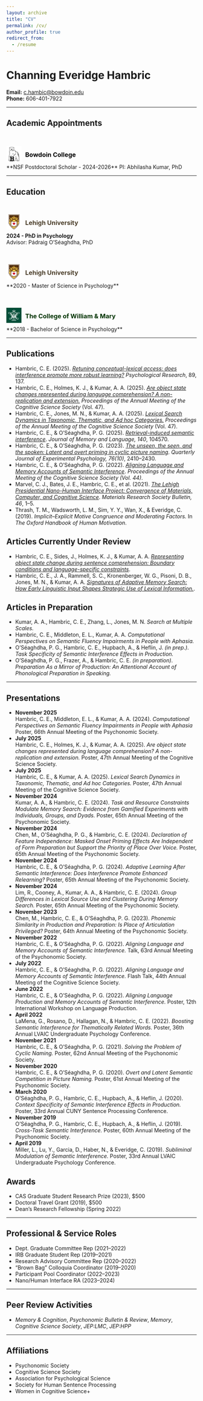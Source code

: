 ```yaml
---
layout: archive
title: "CV"
permalink: /cv/
author_profile: true
redirect_from:
  - /resume
---
```


# Channing Everidge Hambric

**Email:** c.hambic@bowdoin.edu  
**Phone:** 606-401-7922  

---

## Academic Appointments
 <div style="height: 30px;"></div>
<div style="display: flex; align-items: center;">
  <!-- Image on the left -->
  <div style="margin-right: 10px;">
    <img src="/images/bowdoin.png" alt="Lehigh University Logo" width="40;">
  </div>

  <!-- Header on the right -->
  <div>
    <h3 style="color:rgb(0, 0, 0); margin: 0;">Bowdoin College </h3>
  </div>
</div>
**NSF Postdoctoral Scholar - 2024-2026**    
PI: Abhilasha Kumar, PhD

---

## Education
<div style="height: 30px;"></div>
<div style="display: flex; align-items: center; margin-bottom: 5px;">
  <!-- Image on the left -->
  <div style="margin-right: 10px;">
    <img src="/images/lehigh.png" alt="Lehigh University Logo" width="40;">
  </div>

  <!-- Header on the right -->
  <div>
    <h3 style="color: #4c3f2b; margin: 0;">Lehigh University</h3>
  </div>
</div> 

<!-- Degree and Advisor Info -->
<div>
  <strong>2024 - PhD in Psychology</strong><br>
  Advisor: Pádraig O’Séaghdha, PhD
</div>
 


 <div style="height: 50px;"></div>
  
<div style="display: flex; align-items: center; margin-bottom: 5px;">
  <!-- Image on the left -->
  <div style="margin-right: 10px;">
    <img src="/images/lehigh.png" alt="Lehigh University Logo" width="40;">
  </div>

  <!-- Header on the right -->
  <div>
    <h3 style="color: #4c3f2b;; margin: 0;">Lehigh University</h3>
  </div>
</div>
**2020 - Master of Science in Psychology** 

<div style="height: 50px;"></div>

<div style="display: flex; align-items: center; margin-bottom: 5px;">
  <!-- Image on the left -->
  <div style="margin-right: 10px;">
    <img src="/images/wm.png" alt="Lehigh University Logo" width="40;">
  </div>

  <!-- Header on the right -->
  <div>
    <h3 style="color: #003300;; margin: 0;">The College of William & Mary</h3>
  </div>
</div>
**2018 - Bachelor of Science in Psychology**    


---

## Publications

- Hambric, C. E. (2025). *[Retuning conceptual-lexical access: does interference promote more robust learning?](https://link.springer.com/article/10.1007/s00426-025-02169-2?utm_source=rct_congratemailt&utm_medium=email&utm_campaign=nonoa_20250830&utm_content=10.1007/s00426-025-02169-2)* *Psychological Research*, 89, 137.
- Hambric, C. E., Holmes, K. J., & Kumar, A. A. (2025). *[Are object state changes represented during language comprehension? A non-replication and extension.](https://escholarship.org/uc/item/8gr5r4dh)* *Proceedings of the Annual Meeting of the Cognitive Science Society* (Vol. 47).  
- Hambric, C. E., Jones, M. N., & Kumar, A. A. (2025). *[Lexical Search Dynamics in Taxonomic, Thematic, and Ad hoc Categories.](https://escholarship.org/uc/item/90g1r4p3)* *Proceedings of the Annual Meeting of the Cognitive Science Society* (Vol. 47).  
- Hambric, C. E., & O’Séaghdha, P. G. (2025). *[Retrieval-induced semantic interference](https://www.sciencedirect.com/science/article/pii/S0749596X24000731)*. *Journal of Memory and Language, 140*, 104570.  
- Hambric, C. E., & O’Séaghdha, P. G. (2023). *[The unseen, the seen, and the spoken: Latent and overt priming in cyclic picture naming](https://journals.sagepub.com/doi/full/10.1177/17470218221144460)*. *Quarterly Journal of Experimental Psychology, 76(10)*, 2410–2430.  
- Hambric, C. E., & O’Séaghdha, P. G. (2022). *[Aligning Language and Memory Accounts of Semantic Interference](https://escholarship.org/uc/item/8sk6z2s9)*. *Proceedings of the Annual Meeting of the Cognitive Science Society (Vol. 44)*.  
- Marvel, C. J., Bates, J. E., Hambric, C. E., et al. (2021). *[The Lehigh Presidential Nano-Human Interface Project: Convergence of Materials, Computer, and Cognitive Science](https://link.springer.com/article/10.1557/s43577-021-00232-y)*. *Materials Research Society Bulletin, 46*, 1–5.  
- Thrash, T. M., Wadsworth, L. M., Sim, Y. Y., Wan, X., & Everidge, C. (2019). *Implicit–Explicit Motive Congruence and Moderating Factors.* In *The Oxford Handbook of Human Motivation*.  


## Articles Currently Under Review
- Hambric, C. E., Sides, J., Holmes, K. J., & Kumar, A. A. *[Representing object state change during sentence comprehension: Boundary conditions and language-specific constraints](https://osf.io/5jkec)*.  
- Hambric, C. E., J. A., Rammell, S. C., Kronenberger, W. G., Pisoni, D. B., Jones, M. N., & Kumar, A. A. *[Signatures of Adaptive Memory Search: How Early Linguistic Input Shapes Strategic Use of Lexical Information.](https://osf.io/preprints/psyarxiv/jbnfd_v1)*. 

## Articles in Preparation
- Kumar, A. A., Hambric, C. E., Zhang, L., Jones, M. N.  *Search at Multiple Scales.*
- Hambric, C. E., Middleton, E. L., Kumar, A. A.  *Computational Perspectives on Semantic Fluency Impairments in People with Aphasia.*
- O’Séaghdha, P. G., Hambric, C. E., Hupbach, A., & Heflin, J. *(in prep.)*. *Task Specificity of Semantic Interference Effects in Production.*  
- O’Séaghdha, P. G., Frazer, A., & Hambric, C. E. *(in preparation)*. *Preparation As a Mirror of Production: An Attentional Account of Phonological Preparation in Speaking.*

---

## Presentations

- **November 2025**  
  Hambric, C. E., Middleton, E. L., & Kumar, A. A. (2024). *Computational Perspectives on Semantic Fluency Impairments in People with Aphasia* Poster, 66th Annual Meeting of the Psychonomic Society.
- **July 2025**  
  Hambric, C. E., Holmes, K. J., & Kumar, A. A. (2025). *Are object state changes represented during language comprehension? A non-replication and extension.* Poster, 47th Annual Meeting of the Cognitive Science Society.  
- **July 2025**  
  Hambric, C. E., & Kumar, A. A. (2025). *Lexical Search Dynamics in Taxonomic, Thematic, and Ad hoc Categories.* Poster, 47th Annual Meeting of the Cognitive Science Society.  
- **November 2024**  
  Kumar, A. A., & Hambric, C. E. (2024). *Task and Resource Constraints Modulate Memory Search: Evidence from Gamified Experiments with Individuals, Groups, and Dyads.* Poster, 65th Annual Meeting of the Psychonomic Society.  
- **November 2024**  
  Chen, M., O’Séaghdha, P. G., & Hambric, C. E. (2024). *Declaration of Feature Independence: Masked Onset Priming Effects Are Independent of Form Preparation but Support the Priority of Place Over Voice.* Poster, 65th Annual Meeting of the Psychonomic Society.  
- **November 2024**  
  Hambric, C. E., & O’Séaghdha, P. G. (2024). *Adaptive Learning After Semantic Interference: Does Interference Promote Enhanced Relearning?* Poster, 65th Annual Meeting of the Psychonomic Society.  
- **November 2024**  
  Lim, R., Cooney, A., Kumar, A. A., & Hambric, C. E. (2024). *Group Differences in Lexical Source Use and Clustering During Memory Search.* Poster, 65th Annual Meeting of the Psychonomic Society.  
- **November 2023**  
  Chen, M., Hambric, C. E., & O’Séaghdha, P. G. (2023). *Phonemic Similarity in Production and Preparation: Is Place of Articulation Privileged?* Poster, 64th Annual Meeting of the Psychonomic Society.  
- **November 2022**  
  Hambric, C. E., & O’Séaghdha, P. G. (2022). *Aligning Language and Memory Accounts of Semantic Interference.* Talk, 63rd Annual Meeting of the Psychonomic Society.  
- **July 2022**  
  Hambric, C. E., & O’Séaghdha, P. G. (2022). *Aligning Language and Memory Accounts of Semantic Interference.* Flash Talk, 44th Annual Meeting of the Cognitive Science Society.  
- **June 2022**  
  Hambric, C. E., & O’Séaghdha, P. G. (2022). *Aligning Language Production and Memory Accounts of Semantic Interference.* Poster, 12th International Workshop on Language Production.  
- **April 2022**  
  LaMena, G., Rosano, D., Hallagan, N., & Hambric, C. E. (2022). *Boosting Semantic Interference for Thematically Related Words.* Poster, 36th Annual LVAIC Undergraduate Psychology Conference.  
- **November 2021**  
  Hambric, C. E., & O’Séaghdha, P. G. (2021). *Solving the Problem of Cyclic Naming.* Poster, 62nd Annual Meeting of the Psychonomic Society.  
- **November 2020**  
  Hambric, C. E., & O’Séaghdha, P. G. (2020). *Overt and Latent Semantic Competition in Picture Naming.* Poster, 61st Annual Meeting of the Psychonomic Society.  
- **March 2020**  
  O’Séaghdha, P. G., Hambric, C. E., Hupbach, A., & Heflin, J. (2020). *Context Specificity of Semantic Interference Effects in Production.* Poster, 33rd Annual CUNY Sentence Processing Conference.  
- **November 2019**  
  O’Séaghdha, P. G., Hambric, C. E., Hupbach, A., & Heflin, J. (2019). *Cross-Task Semantic Interference.* Poster, 60th Annual Meeting of the Psychonomic Society.  
- **April 2019**  
  Miller, L., Lu, Y., Garcia, D., Haber, N., & Everidge, C. (2019). *Subliminal Modulation of Semantic Interference.* Poster, 33rd Annual LVAIC Undergraduate Psychology Conference.  


## Awards

- CAS Graduate Student Research Prize (2023), $500  
- Doctoral Travel Grant (2019), $500  
- Dean’s Research Fellowship (Spring 2022)

---

## Professional & Service Roles

- Dept. Graduate Committee Rep (2021–2022)  
- IRB Graduate Student Rep (2019–2021)  
- Research Advisory Committee Rep (2020–2022)  
- “Brown Bag” Colloquia Coordinator (2019–2020)  
- Participant Pool Coordinator (2022–2023)  
- Nano/Human Interface RA (2023–2024)

---

## Peer Review Activities

- *Memory & Cognition*, *Psychonomic Bulletin & Review*, *Memory*, *Cognitive Science Society*, *JEP:LMC*, *JEP:HPP*

---

## Affiliations

- Psychonomic Society  
- Cognitive Science Society  
- Association for Psychological Science  
- Society for Human Sentence Processing  
- Women in Cognitive Science+